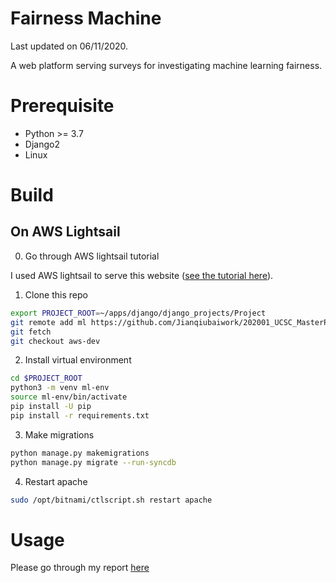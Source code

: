 # Fairness Machine

Last updated on 06/11/2020.

A web platform serving surveys for investigating machine learning fairness.


# Prerequisite

- Python >= 3.7
- Django2
- Linux 

# Build

## On AWS Lightsail

0. Go through AWS lightsail tutorial

I used AWS lightsail to serve this website ([see the tutorial here](https://aws.amazon.com/getting-started/hands-on/deploy-python-application/)).

1. Clone this repo
```bash
export PROJECT_ROOT=~/apps/django/django_projects/Project
git remote add ml https://github.com/Jianqiubaiwork/202001_UCSC_MasterProject.git
git fetch
git checkout aws-dev
```

2. Install virtual environment
```bash
cd $PROJECT_ROOT
python3 -m venv ml-env
source ml-env/bin/activate
pip install -U pip
pip install -r requirements.txt
```

3. Make migrations
```bash
python manage.py makemigrations
python manage.py migrate --run-syncdb
```

4. Restart apache
```bash
sudo /opt/bitnami/ctlscript.sh restart apache
```

# Usage

Please go through my report [here](Fairness_Machine.pdf)
